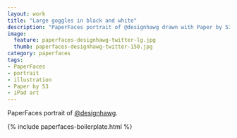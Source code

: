 ```yaml
---
layout: work
title: "Large goggles in black and white"
description: "PaperFaces portrait of @designhawg drawn with Paper by 53 on an iPad."
image: 
  feature: paperfaces-designhawg-twitter-lg.jpg
  thumb: paperfaces-designhawg-twitter-150.jpg
category: paperfaces
tags: 
- PaperFaces
- portrait
- illustration
- Paper by 53
- iPad art
---
```


PaperFaces portrait of [@designhawg](http://twitter.com/designhawg).

{% include paperfaces-boilerplate.html %}